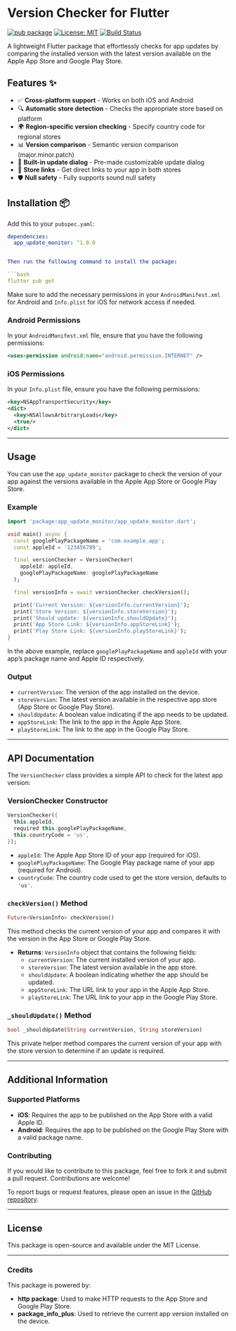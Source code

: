 # Version Checker for Flutter

[![pub package](https://img.shields.io/pub/v/app_update_monitor.svg)](https://pub.dev/packages/app_update_monitor)
[![License: MIT](https://img.shields.io/badge/license-MIT-purple.svg)](https://opensource.org/licenses/MIT)
[![Build Status](https://github.com/yourusername/app_update_monitor/actions/workflows/flutter.yml/badge.svg)](https://github.com/yourusername/app_update_monitor/actions)

A lightweight Flutter package that effortlessly checks for app updates by comparing the installed version with the latest version available on the Apple App Store and Google Play Store.

## Features ✨

- ✅ **Cross-platform support** - Works on both iOS and Android
- 🔍 **Automatic store detection** - Checks the appropriate store based on platform
- 🌍 **Region-specific version checking** - Specify country code for regional stores
- 📊 **Version comparison** - Semantic version comparison (major.minor.patch)
- 🚀 **Built-in update dialog** - Pre-made customizable update dialog
- 🔗 **Store links** - Get direct links to your app in both stores
- 🛡️ **Null safety** - Fully supports sound null safety

## Installation 📦

Add this to your `pubspec.yaml`:

```yaml
dependencies:
  app_update_monitor: ^1.0.0


Then run the following command to install the package:

```bash
flutter pub get
```

Make sure to add the necessary permissions in your `AndroidManifest.xml` for Android and `Info.plist` for iOS for network access if needed.

### Android Permissions

In your `AndroidManifest.xml` file, ensure that you have the following permissions:

```xml
<uses-permission android:name="android.permission.INTERNET" />
```

### iOS Permissions

In your `Info.plist` file, ensure you have the following permissions:

```xml
<key>NSAppTransportSecurity</key>
<dict>
  <key>NSAllowsArbitraryLoads</key>
  <true/>
</dict>
```

---

## Usage

You can use the `app_update_monitor` package to check the version of your app against the versions available in the Apple App Store or Google Play Store.

### Example

```dart
import 'package:app_update_monitor/app_update_monitor.dart';

void main() async {
  const googlePlayPackageName = 'com.example.app';
  const appleId = '123456789';

  final versionChecker = VersionChecker(
    appleId: appleId, 
    googlePlayPackageName: googlePlayPackageName
  );

  final versionInfo = await versionChecker.checkVersion();

  print('Current Version: ${versionInfo.currentVersion}');
  print('Store Version: ${versionInfo.storeVersion}');
  print('Should update: ${versionInfo.shouldUpdate}');
  print('App Store Link: ${versionInfo.appStoreLink}');
  print('Play Store Link: ${versionInfo.playStoreLink}');
}
```

In the above example, replace `googlePlayPackageName` and `appleId` with your app’s package name and Apple ID respectively.

### Output

- `currentVersion`: The version of the app installed on the device.
- `storeVersion`: The latest version available in the respective app store (App Store or Google Play Store).
- `shouldUpdate`: A boolean value indicating if the app needs to be updated.
- `appStoreLink`: The link to the app in the Apple App Store.
- `playStoreLink`: The link to the app in the Google Play Store.

---

## API Documentation

The `VersionChecker` class provides a simple API to check for the latest app version:

### VersionChecker Constructor

```dart
VersionChecker({
  this.appleId,
  required this.googlePlayPackageName,
  this.countryCode = 'us',
});
```

- `appleId`: The Apple App Store ID of your app (required for iOS).
- `googlePlayPackageName`: The Google Play package name of your app (required for Android).
- `countryCode`: The country code used to get the store version, defaults to `'us'`.

### `checkVersion()` Method

```dart
Future<VersionInfo> checkVersion()
```

This method checks the current version of your app and compares it with the version in the App Store or Google Play Store.

- **Returns**: `VersionInfo` object that contains the following fields:
    - `currentVersion`: The current installed version of your app.
    - `storeVersion`: The latest version available in the app store.
    - `shouldUpdate`: A boolean indicating whether the app should be updated.
    - `appStoreLink`: The URL link to your app in the Apple App Store.
    - `playStoreLink`: The URL link to your app in the Google Play Store.

### `_shouldUpdate()` Method

```dart
bool _shouldUpdate(String currentVersion, String storeVersion)
```

This private helper method compares the current version of your app with the store version to determine if an update is required.

---

## Additional Information

### Supported Platforms

- **iOS**: Requires the app to be published on the App Store with a valid Apple ID.
- **Android**: Requires the app to be published on the Google Play Store with a valid package name.

### Contributing

If you would like to contribute to this package, feel free to fork it and submit a pull request. Contributions are welcome!

To report bugs or request features, please open an issue in the [GitHub repository](https://github.com/your-username/app_update_monitor).

---

## License

This package is open-source and available under the MIT License.

---

### Credits

This package is powered by:

- **http package**: Used to make HTTP requests to the App Store and Google Play Store.
- **package_info_plus**: Used to retrieve the current app version installed on the device.

